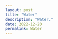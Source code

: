 ```yaml
---
layout: post
title: "Water"
description: "Water."
date: 2022-12-20
permalink: Water
---
```


<script src="/js/lifft.js"></script>

<div id="shadow_projection"></div>
<canvas id="wavies"></canvas>

<script>
(function(){
	const canvas = document.getElementById("wavies")
	canvas.width = 600
	canvas.height = 400
	const ctx = canvas.getContext("2d")
	
	const N = 64
	
	function draw_wave(t, spectra, x0, y0, xs, ys){
		const anim = lifft_complex_arr(N)
		for(i = 0; i < N/2; i++){
			const w = lifft_cispi(Math.sqrt(i)*t*1e-3)
			const p = lifft_cmul(w, lifft_complex(spectra.re[i], spectra.im[i]))
			anim.re[i] = p.re, anim.im[i] = p.im
		}
		let waves = lifft_forward_complex(anim)
		
		ctx.save()
		
		// Draw Box
		ctx.strokeStyle = "#CCC"
		ctx.lineWidth = 1
		ctx.beginPath()
		ctx.rect(x0, y0 - ys, N*xs, 2*ys)
		ctx.stroke()
		ctx.clip()
		
		// Draw energy
		ctx.strokeStyle = "#CCC"
		ctx.lineWidth = 1
		ctx.beginPath()
		for(i = 0; i < waves.re.length; i++){
			ctx.lineTo(x0 + xs*i, y0 + ys*Math.hypot(waves.re[i], waves.im[i]))
		}
		ctx.stroke()
		
		// Draw spokes
		ctx.strokeStyle = "#0002"
		ctx.lineWidth = 1
		for(i = 0; i < waves.re.length; i++){
			ctx.beginPath()
			ctx.moveTo(x0 + xs*i, y0)
			ctx.lineTo(x0 + xs*i - ys*waves.im[i], y0 + ys*waves.re[i])
			ctx.stroke()
		}
		
		// Draw wave
		ctx.strokeStyle = "#0CF"
		ctx.lineWidth = 3
		ctx.beginPath()
		for(i = 0; i < waves.re.length; i++){
			ctx.lineTo(x0 + xs*i - ys*waves.im[i], y0 + ys*waves.re[i])
		}
		ctx.stroke()
		
		// Draw dots
		ctx.fillStyle = "#F80"
		for(i = 4; i < waves.re.length; i += 8){
			ctx.beginPath()
			ctx.arc(x0 + xs*i - ys*waves.im[i], y0 + ys*waves.re[i] - 5, 3, 0, 2*Math.PI)
			ctx.fill()
		}
		ctx.restore()
	}
	
	const lo = lifft_complex_arr(N)
	lo.re[3] = 6
	
	const hi = lifft_complex_arr(N)
	hi.re[4] = 2
	
	const bi = lifft_complex_arr(N)
	bi.re[1] = 6
	bi.re[4] = 2
	
	const bandlimited = lifft_complex_arr(N)
	function add_band(gamma, amplitude){
		for(i = 0; i < N; i++){
			const y = i/gamma
			const phase = lifft_cispi(2*Math.random())
			const mag = amplitude*Math.pow(y, 4)*Math.exp(-y)
			const z = lifft_cmul(phase, lifft_complex(mag, 0))
			bandlimited.re[i] += z.re
			bandlimited.im[i] += z.im
		}
	}
	add_band(0.6, 0.40)
	add_band(2.0, 0.03)
	
	function draw(t){
		ctx.setTransform(1, 0, 0, 1, 0, 0)
		ctx.lineCap = ctx.lineJoin = "round"
		
		ctx.fillStyle = "#EEE"
		ctx.clearRect(0, 0, canvas.width, canvas.height)
		
		const pad = 10
		let x0 = pad, xs = (canvas.width - 2*pad)/(N - 1), ys = -40
		draw_wave(t, lo, x0,  50, xs, ys)
		draw_wave(t, hi, x0, 150, xs, ys)
		draw_wave(t, bi, x0, 250, xs, ys)
		draw_wave(t, bandlimited, x0, 350, xs, ys)
		
		// if(!focused){
		// 	ctx.setTransform(3, 0, 0, 3, 300, 50)
		// 	ctx.fillStyle = "#000"
		// 	ctx.textAlign = "center"
		// 	ctx.fillText("Use Mouse to Interact", 0, 0)
		// }
	}
	
	function animate(t){
		draw(t)
		window.requestAnimationFrame(animate)
	}
	animate(0)
	// draw({x:0, y:0})
	// canvas.onmousemove = (e) => draw({x:e.offsetX, y:e.offsetY})
})()
</script>
